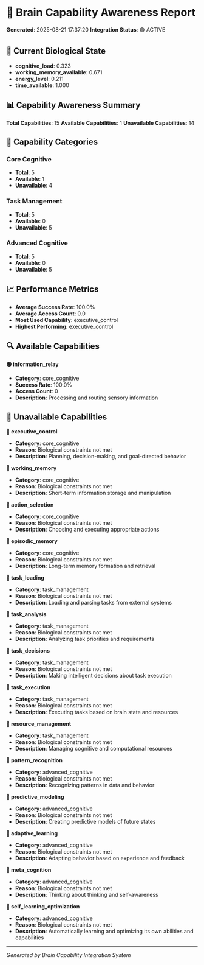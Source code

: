 # 🧠 Brain Capability Awareness Report

**Generated**: 2025-08-21 17:37:20
**Integration Status**: 🟢 ACTIVE

## 🧬 Current Biological State

- **cognitive_load**: 0.323
- **working_memory_available**: 0.671
- **energy_level**: 0.211
- **time_available**: 1.000

## 📊 Capability Awareness Summary

**Total Capabilities**: 15
**Available Capabilities**: 1
**Unavailable Capabilities**: 14

## 🎯 Capability Categories

### Core Cognitive
- **Total**: 5
- **Available**: 1
- **Unavailable**: 4

### Task Management
- **Total**: 5
- **Available**: 0
- **Unavailable**: 5

### Advanced Cognitive
- **Total**: 5
- **Available**: 0
- **Unavailable**: 5


## 📈 Performance Metrics

- **Average Success Rate**: 100.0%
- **Average Access Count**: 0.0
- **Most Used Capability**: executive_control
- **Highest Performing**: executive_control

## 🔍 Available Capabilities

**🟢 information_relay**
- **Category**: core_cognitive
- **Success Rate**: 100.0%
- **Access Count**: 0
- **Description**: Processing and routing sensory information


## 🔴 Unavailable Capabilities

**🔴 executive_control**
- **Category**: core_cognitive
- **Reason**: Biological constraints not met
- **Description**: Planning, decision-making, and goal-directed behavior

**🔴 working_memory**
- **Category**: core_cognitive
- **Reason**: Biological constraints not met
- **Description**: Short-term information storage and manipulation

**🔴 action_selection**
- **Category**: core_cognitive
- **Reason**: Biological constraints not met
- **Description**: Choosing and executing appropriate actions

**🔴 episodic_memory**
- **Category**: core_cognitive
- **Reason**: Biological constraints not met
- **Description**: Long-term memory formation and retrieval

**🔴 task_loading**
- **Category**: task_management
- **Reason**: Biological constraints not met
- **Description**: Loading and parsing tasks from external systems

**🔴 task_analysis**
- **Category**: task_management
- **Reason**: Biological constraints not met
- **Description**: Analyzing task priorities and requirements

**🔴 task_decisions**
- **Category**: task_management
- **Reason**: Biological constraints not met
- **Description**: Making intelligent decisions about task execution

**🔴 task_execution**
- **Category**: task_management
- **Reason**: Biological constraints not met
- **Description**: Executing tasks based on brain state and resources

**🔴 resource_management**
- **Category**: task_management
- **Reason**: Biological constraints not met
- **Description**: Managing cognitive and computational resources

**🔴 pattern_recognition**
- **Category**: advanced_cognitive
- **Reason**: Biological constraints not met
- **Description**: Recognizing patterns in data and behavior

**🔴 predictive_modeling**
- **Category**: advanced_cognitive
- **Reason**: Biological constraints not met
- **Description**: Creating predictive models of future states

**🔴 adaptive_learning**
- **Category**: advanced_cognitive
- **Reason**: Biological constraints not met
- **Description**: Adapting behavior based on experience and feedback

**🔴 meta_cognition**
- **Category**: advanced_cognitive
- **Reason**: Biological constraints not met
- **Description**: Thinking about thinking and self-awareness

**🔴 self_learning_optimization**
- **Category**: advanced_cognitive
- **Reason**: Biological constraints not met
- **Description**: Automatically learning and optimizing its own abilities and capabilities


---
*Generated by Brain Capability Integration System*
